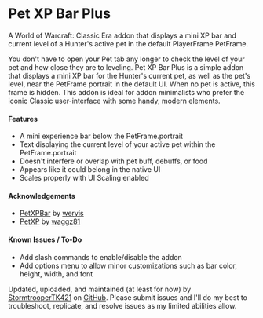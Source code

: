 # Pet XP Bar Plus
A World of Warcraft: Classic Era addon that displays a mini XP bar and current level of a Hunter's active pet in the default PlayerFrame PetFrame.

You don't have to open your Pet tab any longer to check the level of your pet and how close they are to leveling. Pet XP Bar Plus is a simple addon that displays a mini XP bar for the Hunter's current pet, as well as the pet's level, near the PetFrame portrait in the default UI. When no pet is active, this frame is hidden. This addon is ideal for addon minimalists who prefer the iconic Classic user-interface with some handy, modern elements.

<h4>Features</h4>

- A mini experience bar below the PetFrame.portrait
- Text displaying the current level of your active pet within the PetFrame.portrait
- Doesn't interfere or overlap with pet buff, debuffs, or food
- Appears like it could belong in the native UI
- Scales properly with UI Scaling enabled

<h4>Acknowledgements</h4>

- [PetXPBar](https://www.curseforge.com/wow/addons/petxpbar) by [weryis](https://legacy.curseforge.com/members/weryis/projects)
- [PetXP](https://www.curseforge.com/wow/addons/petxp) by [waggz81](https://legacy.curseforge.com/members/waggz81/projects)

<h4>Known Issues / To-Do</h4>

- Add slash commands to enable/disable the addon
- Add options menu to allow minor customizations such as bar color, height, width, and font

Updated, uploaded, and maintained (at least for now) by [StormtrooperTK421](https://discordapp.com/users/237746068844969994) on [GitHub](https://github.com/DustinChecketts/PetXPBarPlus). Please submit issues and I'll do my best to troubleshoot, replicate, and resolve issues as my limited abilities allow.
